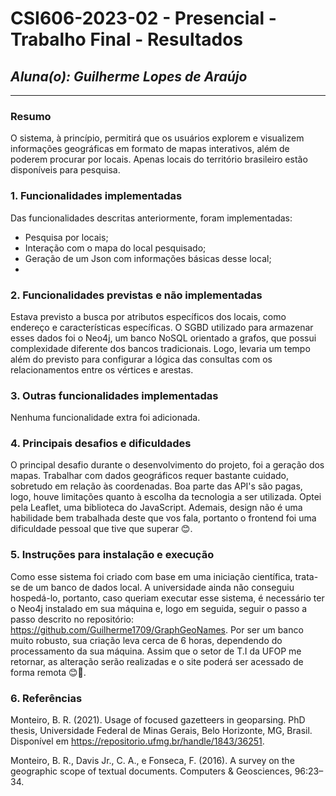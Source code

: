 # **CSI606-2023-02 - Presencial - Trabalho Final - Resultados**

## *Aluna(o): Guilherme Lopes de Araújo*

--------------

<!-- Este documento tem como objetivo apresentar o projeto desenvolvido, considerando o que foi definido na proposta e o produto final. -->

### Resumo
O sistema, à princípio, permitirá que os usuários explorem e visualizem informações geográficas em formato de mapas interativos, além de poderem procurar por locais. Apenas locais do território brasileiro estão disponíveis para pesquisa. 

### 1. Funcionalidades implementadas
Das funcionalidades descritas anteriormente, foram implementadas:
- Pesquisa por locais;
- Interação com o mapa do local pesquisado;
- Geração de um Json com informações básicas desse local;
- 
  
### 2. Funcionalidades previstas e não implementadas
Estava previsto a busca por atributos específicos dos locais, como endereço e características específicas. O SGBD utilizado para armazenar esses dados foi o Neo4j, um banco NoSQL orientado a grafos, que possui complexidade diferente dos bancos tradicionais. Logo, levaria um tempo além do previsto para configurar a lógica das consultas com os relacionamentos entre os vértices e arestas.

### 3. Outras funcionalidades implementadas
Nenhuma funcionalidade extra foi adicionada.

### 4. Principais desafios e dificuldades
O principal desafio durante o desenvolvimento do projeto, foi a geração dos mapas. Trabalhar com dados geográficos requer bastante cuidado, sobretudo em relação às coordenadas. Boa parte das API's são pagas, logo, houve limitações quanto à escolha da tecnologia a ser utilizada. Optei pela Leaflet, uma biblioteca do JavaScript. Ademais, design não é uma habilidade bem trabalhada deste que vos fala, portanto o frontend foi uma dificuldade pessoal que tive que superar 😊.

### 5. Instruções para instalação e execução
Como esse sistema foi criado com base em uma iniciação científica, trata-se de um banco de dados local. A universidade ainda não conseguiu hospedá-lo, portanto, caso queriam executar esse sistema, é necessário ter o Neo4j instalado em sua máquina e, logo em seguida, seguir o passo a passo descrito no repositório: https://github.com/Guilherme1709/GraphGeoNames.
Por ser um banco muito robusto, sua criação leva cerca de 6 horas, dependendo do processamento da sua máquina. Assim que o setor de T.I da UFOP me retornar, as alteração serão realizadas e o site poderá ser acessado de forma remota 😊🤙.


### 6. Referências
Monteiro, B. R. (2021). Usage of focused gazetteers in geoparsing. PhD thesis, Universidade Federal de Minas Gerais, Belo Horizonte, MG, Brasil. Disponível em https://repositorio.ufmg.br/handle/1843/36251.

Monteiro, B. R., Davis Jr., C. A., e Fonseca, F. (2016). A survey on the geographic scope of textual documents. Computers & Geosciences, 96:23–34.
